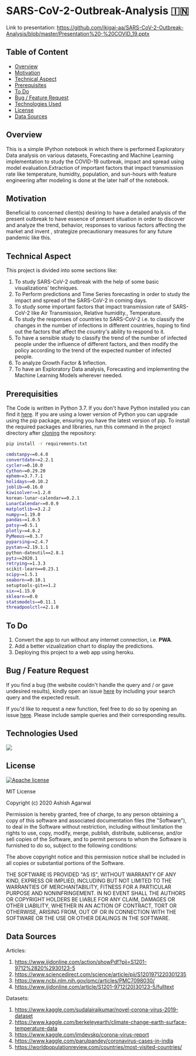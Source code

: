 # SARS-CoV-2-Outbreak-Analysis :india:

Link to presentation: https://github.com/ikigai-aa/SARS-CoV-2-Outbreak-Analysis/blob/master/Presentation%20-%20COVID_19.pptx

## Table of Content
  * [Overview](#overview)
  * [Motivation](#motivation)
  * [Technical Aspect](#technical-aspect)
  * [Prerequisites](#Prerequisites)
  * [To Do](#to-do)
  * [Bug / Feature Request](#bug---feature-request)
  * [Technologies Used](#technologies-used)
  * [License](#license)
  * [Data Sources](#data-sources)
 
 ## Overview

This is a simple IPython notebook in which there is performed Exploratory Data analysis on various datasets, Forecasting and Machine Learning implementation to study the COVID-19 outbreak, impact and spread using model evaluation.Extraction of important factors that impact transmission rate like temperature, humidity, population, and sun-hours with feature engineering after modeling is done at the later half of the notebook.

## Motivation
Beneficial to concerned client(s) desiring to have a detailed analysis of the present outbreak to have essence of present situation in order to discover and analyze the trend, behavior, responses to various factors affecting the market and invent , strategize precautionary measures for any future pandemic like this.

## Technical Aspect
This project is divided into some sections like:

1. To study SARS-CoV-2 outbreak with the help of some basic visualizations’ techniques.
2. To Perform predictions and Time Series forecasting in order to study the impact and spread of the SARS-CoV-2 in coming days.
3. To study some important factors that impact transmission rate of SARS-CoV-2 like Air Transmission, Relative humidity., Temperature.
4. To study the responses of countries to SARS-CoV-2 i.e. to classify the changes in the number of infections in different countries, hoping to find out the factors that affect  the country's ability to respond to it.
5. To have a sensible study to classify the trend of the number of infected people under the influence of different factors, and then modify the policy according to the trend of the expected number of infected people.
6. To analyze Growth Factor & Inflection.
7. To have an Exploratory Data analysis, Forecasting and implementing the Machine Learning Models wherever needed.

## Prerequisities
The Code is written in Python 3.7. If you don't have Python installed you can find it [here](https://www.python.org/downloads/). If you are using a lower version of Python you can upgrade using the pip package, ensuring you have the latest version of pip. To install the required packages and libraries, run this command in the project directory after [cloning](https://www.howtogeek.com/451360/how-to-clone-a-github-repository/) the repository:
```bash
pip install -r requirements.txt
```
```bash
cmdstanpy==0.4.0
convertdate==2.2.1
cycler==0.10.0
Cython==0.29.20
ephem==3.7.7.1
holidays==0.10.2
joblib==0.16.0
kiwisolver==1.2.0
korean-lunar-calendar==0.2.1
LunarCalendar==0.0.9
matplotlib==3.2.2
numpy==1.19.0
pandas==1.0.5
patsy==0.5.1
plotly==4.8.2
PyMeeus==0.3.7
pyparsing==2.4.7
pystan==2.19.1.1
python-dateutil==2.8.1
pytz==2020.1
retrying==1.3.3
scikit-learn==0.23.1
scipy==1.5.1
seaborn==0.10.1
setuptools-git==1.2
six==1.15.0
sklearn==0.0
statsmodels==0.11.1
threadpoolctl==2.1.0

```

## To Do
1. Convert the app to run without any internet connection, i.e. __PWA__.
2. Add a better vizualization chart to display the predictions.
3. Deploying this project to a web app using heroku. 

## Bug / Feature Request
If you find a bug (the website couldn't handle the query and / or gave undesired results), kindly open an issue [here](https://github.com/ikigai-aa/SARS-CoV-2-Outbreak-Analysis/issues/new) by including your search query and the expected result.

If you'd like to request a new function, feel free to do so by opening an issue [here](https://github.com/ikigai-aa/SARS-CoV-2-Outbreak-Analysis/issues/new). Please include sample queries and their corresponding results.

## Technologies Used

![](https://forthebadge.com/images/badges/made-with-python.svg)


## License
[![Apache license](https://img.shields.io/badge/license-apache-blue?style=for-the-badge&logo=appveyor)](http://www.apache.org/licenses/LICENSE-2.0e)

MIT License

Copyright (c) 2020 Ashish Agarwal

Permission is hereby granted, free of charge, to any person obtaining a copy
of this software and associated documentation files (the "Software"), to deal
in the Software without restriction, including without limitation the rights
to use, copy, modify, merge, publish, distribute, sublicense, and/or sell
copies of the Software, and to permit persons to whom the Software is
furnished to do so, subject to the following conditions:

The above copyright notice and this permission notice shall be included in all
copies or substantial portions of the Software.

THE SOFTWARE IS PROVIDED "AS IS", WITHOUT WARRANTY OF ANY KIND, EXPRESS OR
IMPLIED, INCLUDING BUT NOT LIMITED TO THE WARRANTIES OF MERCHANTABILITY,
FITNESS FOR A PARTICULAR PURPOSE AND NONINFRINGEMENT. IN NO EVENT SHALL THE
AUTHORS OR COPYRIGHT HOLDERS BE LIABLE FOR ANY CLAIM, DAMAGES OR OTHER
LIABILITY, WHETHER IN AN ACTION OF CONTRACT, TORT OR OTHERWISE, ARISING FROM,
OUT OF OR IN CONNECTION WITH THE SOFTWARE OR THE USE OR OTHER DEALINGS IN THE
SOFTWARE.

## Data Sources 

Articles:
1. https://www.ijidonline.com/action/showPdf?pii=S1201-9712%2820%2930123-5
2. https://www.sciencedirect.com/science/article/pii/S1201971220301235
3. https://www.ncbi.nlm.nih.gov/pmc/articles/PMC7098030/
4. https://www.ijidonline.com/article/S1201-9712(20)30123-5/fulltext


Datasets:
1. https://www.kaggle.com/sudalairajkumar/novel-corona-virus-2019-dataset
2. https://www.kaggle.com/berkeleyearth/climate-change-earth-surface-temperature-data
3. https://www.kaggle.com/imdevskp/corona-virus-report
4. https://www.kaggle.com/parulpandey/coronavirus-cases-in-india
5. https://worldpopulationreview.com/countries/most-visited-countries/



